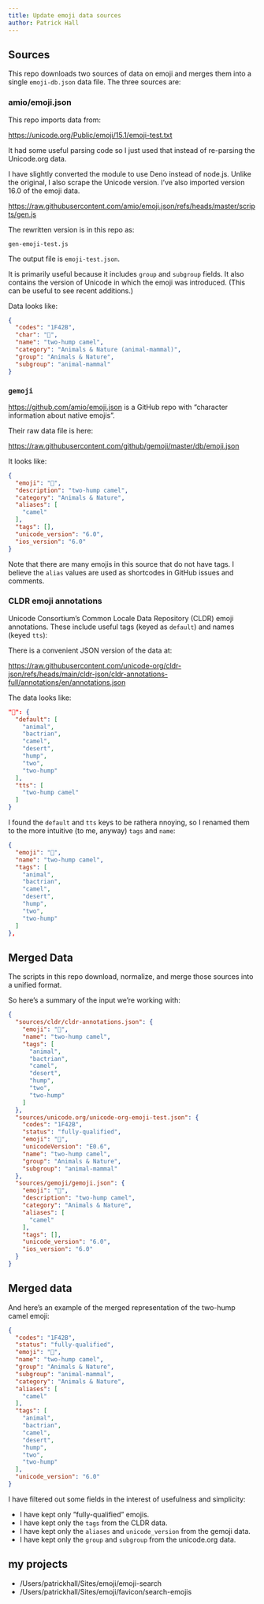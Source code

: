 ```yaml
---
title: Update emoji data sources
author: Patrick Hall
---
```


## Sources

This repo downloads two sources of data on emoji and merges them into a single
`emoji-db.json` data file. The three sources are:

### amio/emoji.json

This repo imports data from:

<https://unicode.org/Public/emoji/15.1/emoji-test.txt>

It had some useful parsing code so I just used that instead of re-parsing the
Unicode.org data.

I have slightly converted the module to use Deno instead of node.js. Unlike the
original, I also scrape the Unicode version. I’ve also imported version 16.0 of
the emoji data.

<https://raw.githubusercontent.com/amio/emoji.json/refs/heads/master/scripts/gen.js>

The rewritten version is in this repo as:

`gen-emoji-test.js`

The output file is `emoji-test.json`.

It is primarily useful because it includes `group` and `subgroup` fields. It
also contains the version of Unicode in which the emoji was introduced. (This
can be useful to see recent additions.)

Data looks like:

```json
{
  "codes": "1F42B",
  "char": "🐫",
  "name": "two-hump camel",
  "category": "Animals & Nature (animal-mammal)",
  "group": "Animals & Nature",
  "subgroup": "animal-mammal"
}
```

### `gemoji`

<https://github.com/amio/emoji.json> is a GitHub repo with “character
information about native emojis”.

Their raw data file is here:

<https://raw.githubusercontent.com/github/gemoji/master/db/emoji.json>

It looks like:

```json
{
  "emoji": "🐫",
  "description": "two-hump camel",
  "category": "Animals & Nature",
  "aliases": [
    "camel"
  ],
  "tags": [],
  "unicode_version": "6.0",
  "ios_version": "6.0"
}
```

Note that there are many emojis in this source that do not have tags. I believe
the `alias` values are used as shortcodes in GitHub issues and comments.

### CLDR emoji annotations

Unicode Consortium’s Common Locale Data Repository (CLDR) emoji annotations.
These include useful tags (keyed as `default`) and names (keyed `tts`):

There is a convenient JSON version of the data at:

<https://raw.githubusercontent.com/unicode-org/cldr-json/refs/heads/main/cldr-json/cldr-annotations-full/annotations/en/annotations.json>

The data looks like:

```json
"🐫": {
  "default": [
    "animal",
    "bactrian",
    "camel",
    "desert",
    "hump",
    "two",
    "two-hump"
  ],
  "tts": [
    "two-hump camel"
  ]
}
```

I found the `default` and `tts` keys to be rathera nnoying, so I renamed them to
the more intuitive (to me, anyway) `tags` and `name`:

```json
{
  "emoji": "🐫",
  "name": "two-hump camel",
  "tags": [
    "animal",
    "bactrian",
    "camel",
    "desert",
    "hump",
    "two",
    "two-hump"
  ]
},
```

## Merged Data

The scripts in this repo download, normalize, and merge those sources into a
unified format.

So here’s a summary of the input we’re working with:

```json
{
  "sources/cldr/cldr-annotations.json": {
    "emoji": "🐫",
    "name": "two-hump camel",
    "tags": [
      "animal",
      "bactrian",
      "camel",
      "desert",
      "hump",
      "two",
      "two-hump"
    ]
  },
  "sources/unicode.org/unicode-org-emoji-test.json": {
    "codes": "1F42B",
    "status": "fully-qualified",
    "emoji": "🐫",
    "unicodeVersion": "E0.6",
    "name": "two-hump camel",
    "group": "Animals & Nature",
    "subgroup": "animal-mammal"
  },
  "sources/gemoji/gemoji.json": {
    "emoji": "🐫",
    "description": "two-hump camel",
    "category": "Animals & Nature",
    "aliases": [
      "camel"
    ],
    "tags": [],
    "unicode_version": "6.0",
    "ios_version": "6.0"
  }
}
```

## Merged data

And here’s an example of the merged representation of the two-hump camel emoji:

```json
{
  "codes": "1F42B",
  "status": "fully-qualified",
  "emoji": "🐫",
  "name": "two-hump camel",
  "group": "Animals & Nature",
  "subgroup": "animal-mammal",
  "category": "Animals & Nature",
  "aliases": [
    "camel"
  ],
  "tags": [
    "animal",
    "bactrian",
    "camel",
    "desert",
    "hump",
    "two",
    "two-hump"
  ],
  "unicode_version": "6.0"
}
```

I have filtered out some fields in the interest of usefulness and simplicity:

- I have kept only ”fully-qualified” emojis.
- I have kept only the `tags` from the CLDR data.
- I have kept only the `aliases` and `unicode_version` from the gemoji data.
- I have kept only the `group` and `subgroup` from the unicode.org data.

## my projects

- /Users/patrickhall/Sites/emoji/emoji-search
- /Users/patrickhall/Sites/emoji/favicon/search-emojis
